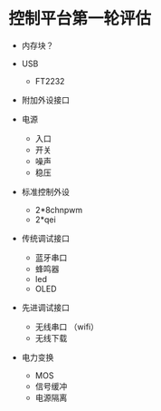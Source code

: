 # 控制平台第一轮评估

* 内存块？

* USB
    - FT2232 

* 附加外设接口

* 电源
    - 入口
    - 开关
    - 噪声
    - 稳压


* 标准控制外设
    - 2*8chnpwm
    - 2*qei

* 传统调试接口
    - 蓝牙串口
    - 蜂鸣器
    - led
    - OLED

* 先进调试接口
    - 无线串口 （wifi）
    - 无线下载

* 电力变换
    - MOS
    - 信号缓冲
    - 电源隔离

